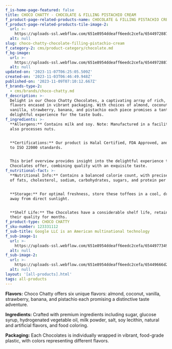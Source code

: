 ```yaml
---
f_is-home-page-featured: false
title: CHOCO CHATTY - CHOCOLATE & FILLING PISTACHIO CREAM
f_product-page-related-products-name: CHOCOLATE & FILLING PISTACHIO CREAM
f_product-page-related-products-tile-image-2:
  url: >-
    https://uploads-ssl.webflow.com/651e8954ddeaff6eedc2cefa/654497288714b0d60c1b2838_pistachio.png
  alt: null
slug: choco-chatty-chocolate-filling-pistachio-cream
f_category-2: cms/product-category/chocolate.md
f_bg-image:
  url: >-
    https://uploads-ssl.webflow.com/651e8954ddeaff6eedc2cefa/654497288714b0d60c1b2838_pistachio.png
  alt: null
updated-on: '2023-11-07T06:25:05.509Z'
created-on: '2023-11-03T06:46:49.948Z'
published-on: '2023-11-09T07:10:12.667Z'
f_brands-type-2:
  - cms/brands/choco-chatty.md
f_description: >-
  Delight in our Choco Chatty Chocolates, a captivating array of rich, energetic
  flavors encased in vibrant packaging. With choices of almond, coconut,
  vanilla, strawberry, banana, and pistachio each piece promises a tantalizing,
  delightful experience for the taste buds.
f_ingredients: >-
  **Allergens:** Contains milk and soy. Note: Manufactured in a facility that
  also processes nuts.


  ‍**Certifications:** Our product is Halal Certified, FDA Approved, and adheres
  to ISO 22000 standards.


  This brief overview provides insight into the delightful experience that these
  Chocolates offer, combining quality with an exquisite taste.
f_nutritional-fact: >-
  **Nutritional Info:** Contains a balanced calorie count, with precise amounts
  of fats, cholesterol, sodium, carbohydrates, sugars, and protein per serving.


  ‍**Storage:** For optimal freshness, store these toffees in a cool, dry place,
  away from direct sunlight.


  ‍**Shelf Life:** The Chocolates have a considerable shelf life, retaining
  their quality for months.
f_product-type: CHOCO CHATTY
f_sku-number: 123331112
f_sub-title: Google LLC is an American multinational technology
f_sub-image-1:
  url: >-
    https://uploads-ssl.webflow.com/651e8954ddeaff6eedc2cefa/654497734925c201adb4547a_strawberry.png
  alt: null
f_sub-image-2:
  url: >-
    https://uploads-ssl.webflow.com/651e8954ddeaff6eedc2cefa/65449666d2df1e17a425cc55_almond.png
  alt: null
layout: '[all-products].html'
tags: all-products
---
```


**Flavors:** Choco Chatty offers six unique flavors: almond, coconut, vanilla, strawberry, banana, and pistachio each promising a distinctive taste adventure.

‍**Ingredients:** Crafted with premium ingredients including sugar, glucose syrup, hydrogenated vegetable oil, milk powder, salt, soy lecithin, natural and artificial flavors, and food coloring.

‍**Packaging:** Each Chocolates is individually wrapped in vibrant, food-grade plastic, with colors representing different flavors.
